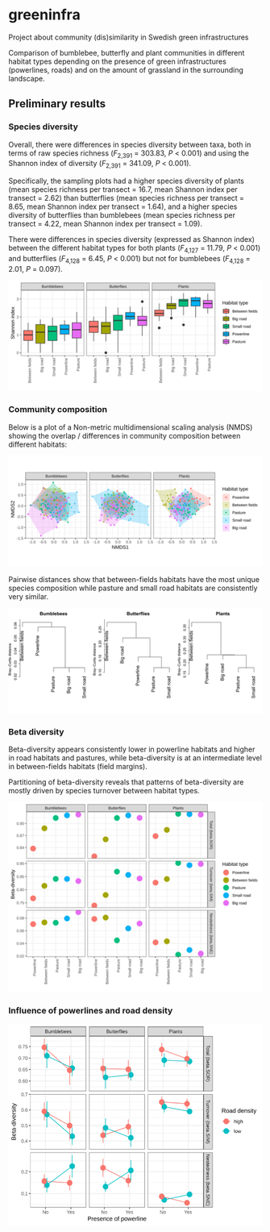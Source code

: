 # greeninfra
Project about community (dis)similarity in Swedish green infrastructures

Comparison of bumblebee, butterfly and plant communities in different habitat types depending on the presence of green infrastructures (powerlines, roads) and on the amount of grassland in the surrounding landscape. 

## Preliminary results

### Species diversity

Overall, there were differences in species diversity between taxa, both in terms of raw species richness (*F*<sub>2,391</sub> = 303.83, *P* < 0.001) and using the Shannon index of diversity (*F*<sub>2,391</sub> = 341.09, *P* < 0.001).

Specifically, the sampling plots had a higher species diversity of plants (mean species richness per transect = 16.7, mean Shannon index per transect = 2.62) than butterflies (mean species richness per transect = 8.65, mean Shannon index per transect = 1.64), and a higher species diversity of butterflies than bumblebees (mean species richness per transect = 4.22, mean Shannon index per transect = 1.09).

There were differences in species diversity (expressed as Shannon index) between the different habitat types for both plants (*F*<sub>4,127</sub> = 11.79, *P* < 0.001) and butterflies (*F*<sub>4,128</sub> = 6.45, *P* < 0.001) but not for bumblebees (*F*<sub>4,128</sub> = 2.01, *P* = 0.097).

![Fig. 1](shannon_plot.svg)


### Community composition


Below is a plot of a Non-metric multidimensional scaling analysis (NMDS) showing the overlap / differences in community composition between different habitats:

![Fig. 2](nmds_plot.svg)


Pairwise distances show that between-fields habitats have the most unique species composition while pasture and small road habitats are consistently very similar.

![Fig. 3](cluster.svg)

### Beta diversity

Beta-diversity appears consistently lower in powerline habitats and higher in road habitats and pastures, while beta-diversity is at an intermediate level in between-fields habitats (field margins).

Partitioning of beta-diversity reveals that patterns of beta-diversity are mostly driven by species turnover between habitat types.


![Fig. 4](beta.div_plot.svg)



### Influence of powerlines and road density 

<img src=beta.by.landscape_plot.svg height="400">
